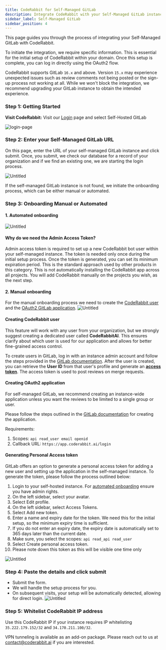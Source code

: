 ```yaml
---
title: CodeRabbit for Self-Managed GitLab
description: Integrate CodeRabbit with your Self-Managed GitLab instance.
sidebar_label: Self-Managed GitLab
sidebar_position: 4
---
```


This page guides you through the process of integrating your Self-Managed GitLab
with CodeRabbit.

To initiate the integration, we require specific information. This is essential
for the initial setup of CodeRabbit within your domain. Once this setup is
complete, you can log in directly using the OAuth2 flow.

CodeRabbit supports GitLab `16.x` and above. Version `15.x` may experience
unexpected issues such as review comments not being posted or the sign-up
process not working at all. While we won't block the integration, we recommend
upgrading your GitLab instance to obtain the intended experience.

### **Step 1: Getting Started**

**Visit CodeRabbit:** Visit our [Login](https://coderabbit.ai/login) page and
select Self-Hosted GitLab

![login-page](/img/integrations/login-self-hosted-gitlab.png)

### Step 2: Enter your Self-Managed GitLab URL

On this page, enter the URL of your self-managed GitLab instance and click
submit. Once, you submit, we check our database for a record of your
organization and if we find an existing one, we are starting the login process.

![Untitled](/img/integrations/self-hosted-gitlab-host-url.png)

If the self-managed GitLab instance is not found, we initiate the onboarding
process, which can be either manual or automated.

### **Step 3: Onboarding Manual or Automated**

#### 1. Automated onboarding

![Untitled](/img/integrations/automated-onboarding.png)

#### **Why do we need the Admin Access Token?**

Admin access token is required to set up a new CodeRabbit bot user within your
self-managed instance. The token is needed only once during the initial setup
process. Once the token is generated, you can set its minimum expiration period.
This is the standard approach used by other products in this category. This is
not automatically installing the CodeRabbit app across all projects. You will
add CodeRabbit manually on the projects you wish, as the next step.

#### 2. Manual onboarding

For the manual onboarding process we need to create the
[CodeRabbit user](#creating-coderabbit-user) and the
[OAuth2 GitLab application](#creating-oauth2-application).
![Untitled](/img/integrations/manual-onboarding.png)

#### **Creating CodeRabbit user**

This feature will work with any user from your organization, but we strongly
suggest creating a dedicated user called **CodeRabbitAI**. This ensures clarify
about which user is used for our application and allows for better fine-grained
access control.

To create users in GitLab, log in with an instance admin account and follow the
steps provided in the
[GitLab documentation](https://docs.gitlab.com/ee/user/profile/account/create_accounts.html#create-users-in-admin-area).
After the user is created, you can retrieve the **User ID** from that user's
profile and generate an [**access token**](#generating-personal-access-token).
The access token is used to post reviews on merge requests.

#### **Creating OAuth2 application**

For self-managed GitLab, we recommend creating an instance-wide application
unless you want the reviews to be limited to a single group or user.

Please follow the steps outlined in the
[GitLab documentation](https://docs.gitlab.com/ee/integration/oauth_provider.html#create-an-instance-wide-application)
for creating the application.

Requirements:

1. Scopes: `api read_user email openid`
2. Callback URL: `https://app.coderabbit.ai/login`

#### **Generating Personal Access token**

GitLab offers an option to generate a personal access token for adding a new
user and setting up the application in the self-managed instance. To generate
the token, please follow the process outlined below:

1. Login to your self-hosted instance. For
   [automated onboarding](#1-automated-onboarding) ensure you have admin rights.
2. On the left sidebar, select your avatar.
3. Select Edit profile.
4. On the left sidebar, select Access Tokens.
5. Select Add new token.
6. Enter a name and expiry date for the token. We need this for the initial
   setup, so the minimum expiry time is sufficient.
7. If you do not enter an expiry date, the expiry date is automatically set to
   365 days later than the current date.
8. Make sure, you select the scopes: `api read_api read_user`
9. Select Create personal access token.
10. Please note down this token as this will be visible one time only

![Untitled](/img/integrations/admin-access-token.png)

### **Step 4: Paste the details and click submit**

- Submit the form.
- We will handle the setup process for you.
- On subsequent visits, your setup will be automatically detected, allowing for
  direct login. ![Untitled](/img/integrations/self-hosted-page.png)

### **Step 5: Whitelist CodeRabbit IP address**

Use this CodeRabbit IP if your instance requires IP whitelisting
`35.222.179.152/32` and `34.170.211.100/32`.

VPN tunneling is available as an add-on package. Please reach out to us at
[contact@coderabbit.ai](mailto:contact@coderabbit.ai) if you are interested.
